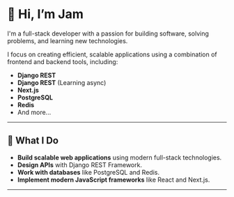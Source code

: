 # 👋 Hi, I’m **Jam**

I'm a full-stack developer with a passion for building software, solving problems, and learning new technologies.

I focus on creating efficient, scalable applications using a combination of frontend and backend tools, including:

- **Django REST**
- **Django REST** (Learning async)
- **Next.js**
- **PostgreSQL**
- **Redis**
- And more...

---

## 🚀 **What I Do**

- **Build scalable web applications** using modern full-stack technologies.
- **Design APIs** with Django REST Framework.
- **Work with databases** like PostgreSQL and Redis.
- **Implement modern JavaScript frameworks** like React and Next.js.

---


